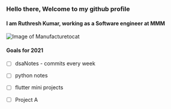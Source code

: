 ### Hello there, Welcome to my github profile

#### I am Ruthresh Kumar, working as a Software engineer at MMM
![Image of Manufacturetocat](https://octodex.github.com/images/manufacturetocat.png)

#### Goals for 2021
- [ ] dsaNotes - commits every week
- [ ] python notes
- [ ] flutter mini projects
- [ ] Project A


<!--
**ruthresh1/ruthresh1** is a ✨ _special_ ✨ repository because its `README.md` (this file) appears on your GitHub profile.

Here are some ideas to get you started:

- 🔭 I’m currently working on ...
- 🌱 I’m currently learning ...
- 👯 I’m looking to collaborate on ...
- 🤔 I’m looking for help with ...
- 💬 Ask me about ...
- 📫 How to reach me: ...
- 😄 Pronouns: ...
- ⚡ Fun fact: ...

Collapsable list
<details>
</details>
-->
